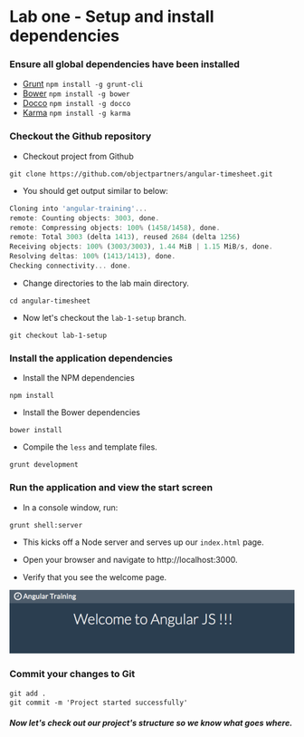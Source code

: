 # Lab one - Setup and install dependencies

### Ensure all global dependencies have been installed

* [Grunt](https://github.com/cowboy/grunt) `npm install -g grunt-cli`
* [Bower](http://twitter.github.com/bower/) `npm install -g bower`
* [Docco](http://jashkenas.github.io/docco/) `npm install -g docco`
* [Karma](https://github.com/karma-runner/karma/) `npm install -g karma`

### Checkout the Github repository

- Checkout project from Github

```
git clone https://github.com/objectpartners/angular-timesheet.git
```

- You should get output similar to below:

```javascript
Cloning into 'angular-training'...
remote: Counting objects: 3003, done.
remote: Compressing objects: 100% (1458/1458), done.
remote: Total 3003 (delta 1413), reused 2684 (delta 1256)
Receiving objects: 100% (3003/3003), 1.44 MiB | 1.15 MiB/s, done.
Resolving deltas: 100% (1413/1413), done.
Checking connectivity... done.
```

- Change directories to the lab main directory.

```
cd angular-timesheet
```

- Now let's checkout the `lab-1-setup` branch.

```
git checkout lab-1-setup
```

### Install the application dependencies

- Install the NPM dependencies

```
npm install
```

- Install the Bower dependencies

```
bower install
```
- Compile the `less` and template files.

```
grunt development
```

### Run the application and view the start screen

- In a console window, run:

```
grunt shell:server
```

- This kicks off a Node server and serves up our `index.html` page.

- Open your browser and navigate to http://localhost:3000.

- Verify that you see the welcome page.

![](img/lab01/indexResult.png)

### Commit your changes to Git

```
git add .
git commit -m 'Project started successfully'
```

##### Now let's check out our project's structure so we know what goes where.
